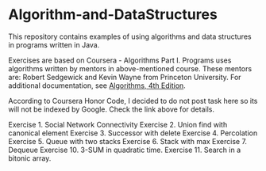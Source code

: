# Algorithm-and-DataStructures

This repository contains examples of using algorithms and data structures in programs written in Java.

Exercises are based on Coursera - Algorithms Part I.
Programs uses algorithms written by mentors in above-mentioned course.
These mentors are: Robert Sedgewick and Kevin Wayne from Princeton University. 
For additional documentation, see <a href="https://algs4.cs.princeton.edu/home/">Algorithms, 4th Edition</a>.

According to Coursera Honor Code, I decided to do not post task here so its will not be indexed by Google.
Check the link above for details.

Exercise 1. Social Network Connectivity
Exercise 2. Union find with canonical element
Exercise 3. Successor with delete 
Exercise 4. Percolation
Exercise 5. Queue with two stacks
Exercise 6. Stack with max
Exercise 7. Dequeue
Exercise 10. 3-SUM in quadratic time. 
Exercise 11. Search in a bitonic array. 